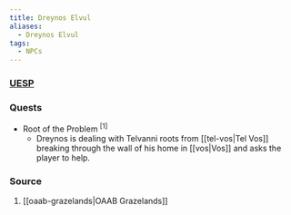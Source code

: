 ```yaml
---
title: Dreynos Elvul
aliases:
  - Dreynos Elvul
tags:
  - NPCs
---
```

### [UESP](https://en.uesp.net/wiki/Morrowind:Vos#Dreynos_Elvul)
### Quests
* Root of the Problem <sup>[1]</sup>
	* Dreynos is dealing with Telvanni roots from [[tel-vos|Tel Vos]] breaking through the wall of his home in [[vos|Vos]] and asks the player to help.
### Source
1. [[oaab-grazelands|OAAB Grazelands]]